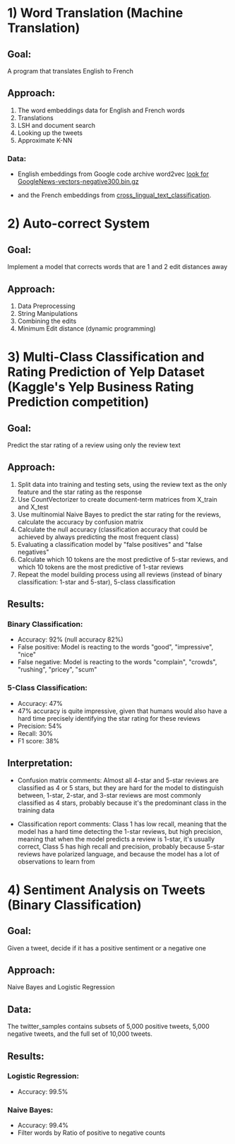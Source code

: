# 1) Word Translation (Machine Translation)

## Goal: 

A program that translates English to French

## Approach: 

1) The word embeddings data for English and French words
2) Translations
3) LSH and document search
4) Looking up the tweets
5) Approximate K-NN


### Data: 
* English embeddings from Google code archive word2vec
[look for GoogleNews-vectors-negative300.bin.gz](https://code.google.com/archive/p/word2vec/)
    
* and the French embeddings from
[cross_lingual_text_classification](https://github.com/vjstark/crosslingual_text_classification).


# 2) Auto-correct System

## Goal: 

Implement a model that corrects words that are 1 and 2 edit distances away

## Approach: 

1) Data Preprocessing
2) String Manipulations
3) Combining the edits
4) Minimum Edit distance (dynamic programming)



# 3) Multi-Class Classification and Rating Prediction of Yelp Dataset (Kaggle's Yelp Business Rating Prediction competition)

## Goal: 

Predict the star rating of a review using only the review text

## Approach: 

1) Split data into training and testing sets, using the review text as the only feature and the star rating as the response
2) Use CountVectorizer to create document-term matrices from X_train and X_test
3) Use multinomial Naive Bayes to predict the star rating for the reviews, calculate the accuracy by confusion matrix
4) Calculate the null accuracy (classification accuracy that could be achieved by always predicting the most frequent class)
5) Evaluating a classification model by "false positives" and "false negatives"
6) Calculate which 10 tokens are the most predictive of 5-star reviews, and which 10 tokens are the most predictive of 1-star reviews
7) Repeat the model building process using all reviews (instead of binary classification: 1-star and 5-star), 5-class classification 

## Results: 

### Binary Classification: 
- Accuracy: 92% (null accuracy 82%)
- False positive: Model is reacting to the words "good", "impressive", "nice"
- False negative: Model is reacting to the words "complain", "crowds", "rushing", "pricey", "scum"

### 5-Class Classification: 
- Accuracy: 47% 
- 47% accuracy is quite impressive, given that humans would also have a hard time precisely identifying the star rating for these reviews
- Precision: 54%
- Recall: 30%
- F1 score: 38%

## Interpretation: 

- Confusion matrix comments: Almost all 4-star and 5-star reviews are classified as 4 or 5 stars, but they are hard for the model to distinguish between, 1-star, 2-star, and 3-star reviews are most commonly classified as 4 stars, probably because it's the predominant class in the training data

- Classification report comments: Class 1 has low recall, meaning that the model has a hard time detecting the 1-star reviews, but high precision, meaning that when the model predicts a review is 1-star, it's usually correct, Class 5 has high recall and precision, probably because 5-star reviews have polarized language, and because the model has a lot of observations to learn from




# 4) Sentiment Analysis on Tweets (Binary Classification)

## Goal: 

Given a tweet, decide if it has a positive sentiment or a negative one

## Approach: 

Naive Bayes and Logistic Regression

## Data: 

The twitter_samples contains subsets of 5,000 positive tweets, 5,000 negative tweets, and the full set of 10,000 tweets.

## Results: 

### Logistic Regression: 
- Accuracy: 99.5% 

### Naive Bayes: 
- Accuracy: 99.4% 
- Filter words by Ratio of positive to negative counts



